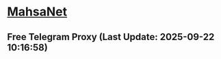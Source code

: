 
# [MahsaNet](https://t.me/mahsa_net)
## Free Telegram Proxy (Last Update: 2025-09-22 10:16:58)

    